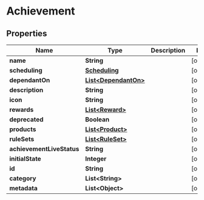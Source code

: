 

# Achievement


## Properties

Name | Type | Description | Notes
------------ | ------------- | ------------- | -------------
**name** | **String** |  |  [optional]
**scheduling** | [**Scheduling**](Scheduling.md) |  |  [optional]
**dependantOn** | [**List&lt;DependantOn&gt;**](DependantOn.md) |  |  [optional]
**description** | **String** |  |  [optional]
**icon** | **String** |  |  [optional]
**rewards** | [**List&lt;Reward&gt;**](Reward.md) |  |  [optional]
**deprecated** | **Boolean** |  |  [optional]
**products** | [**List&lt;Product&gt;**](Product.md) |  |  [optional]
**ruleSets** | [**List&lt;RuleSet&gt;**](RuleSet.md) |  |  [optional]
**achievementLiveStatus** | **String** |  |  [optional]
**initialState** | **Integer** |  |  [optional]
**id** | **String** |  |  [optional]
**category** | **List&lt;String&gt;** |  |  [optional]
**metadata** | **List&lt;Object&gt;** |  |  [optional]



